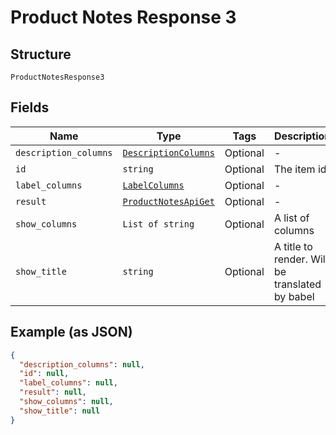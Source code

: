 
# Product Notes Response 3

## Structure

`ProductNotesResponse3`

## Fields

| Name | Type | Tags | Description |
|  --- | --- | --- | --- |
| `description_columns` | [`DescriptionColumns`](/doc/models/description-columns.md) | Optional | - |
| `id` | `string` | Optional | The item id |
| `label_columns` | [`LabelColumns`](/doc/models/label-columns.md) | Optional | - |
| `result` | [`ProductNotesApiGet`](/doc/models/product-notes-api-get.md) | Optional | - |
| `show_columns` | `List of string` | Optional | A list of columns |
| `show_title` | `string` | Optional | A title to render. Will be translated by babel |

## Example (as JSON)

```json
{
  "description_columns": null,
  "id": null,
  "label_columns": null,
  "result": null,
  "show_columns": null,
  "show_title": null
}
```

